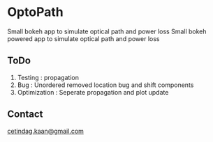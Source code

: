 # OptoPath
Small bokeh app to simulate optical path and power loss
Small bokeh powered app to simulate optical path and power loss

## ToDo

1. Testing  : propagation
2. Bug      : Unordered removed location bug and shift components
3. Optimization : Seperate propagation and plot update


## Contact
cetindag.kaan@gmail.com